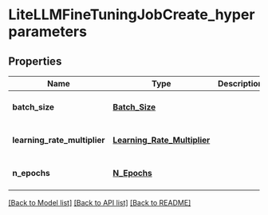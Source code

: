 # LiteLLMFineTuningJobCreate_hyperparameters
## Properties

| Name | Type | Description | Notes |
|------------ | ------------- | ------------- | -------------|
| **batch\_size** | [**Batch_Size**](Batch_Size.md) |  | [optional] [default to null] |
| **learning\_rate\_multiplier** | [**Learning_Rate_Multiplier**](Learning_Rate_Multiplier.md) |  | [optional] [default to null] |
| **n\_epochs** | [**N_Epochs**](N_Epochs.md) |  | [optional] [default to null] |

[[Back to Model list]](../README.md#documentation-for-models) [[Back to API list]](../README.md#documentation-for-api-endpoints) [[Back to README]](../README.md)

